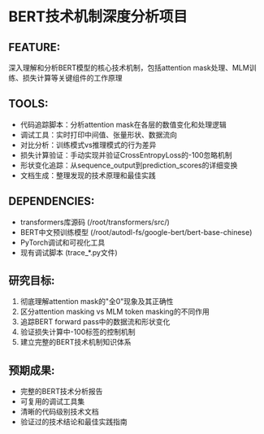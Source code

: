 # BERT技术机制深度分析项目

## FEATURE:
深入理解和分析BERT模型的核心技术机制，包括attention mask处理、MLM训练、损失计算等关键组件的工作原理

## TOOLS:
- 代码追踪脚本：分析attention mask在各层的数值变化和处理逻辑
- 调试工具：实时打印中间值、张量形状、数据流向
- 对比分析：训练模式vs推理模式的行为差异
- 损失计算验证：手动实现并验证CrossEntropyLoss的-100忽略机制
- 形状变化追踪：从sequence_output到prediction_scores的详细变换
- 文档生成：整理发现的技术原理和最佳实践

## DEPENDENCIES:
- transformers库源码 (/root/transformers/src/)
- BERT中文预训练模型 (/root/autodl-fs/google-bert/bert-base-chinese)
- PyTorch调试和可视化工具
- 现有调试脚本 (trace_*.py文件)

## 研究目标:
1. 彻底理解attention mask的"全0"现象及其正确性
2. 区分attention masking vs MLM token masking的不同作用
3. 追踪BERT forward pass中的数据流和形状变化
4. 验证损失计算中-100标签的控制机制
5. 建立完整的BERT技术机制知识体系

## 预期成果:
- 完整的BERT技术分析报告
- 可复用的调试工具集
- 清晰的代码级别技术文档
- 验证过的技术结论和最佳实践指南